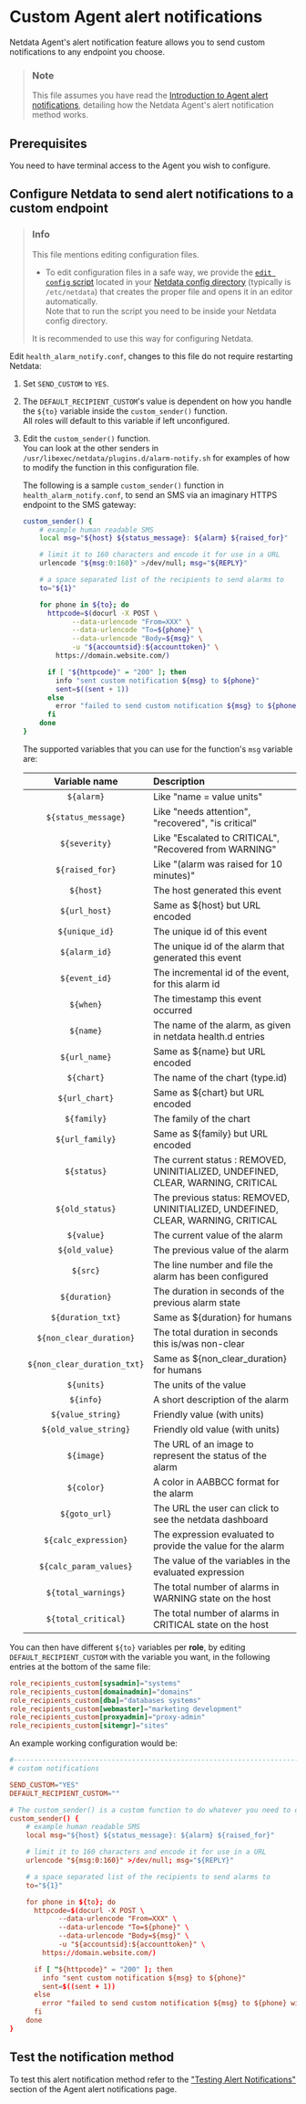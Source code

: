 # Custom Agent alert notifications

Netdata Agent's alert notification feature allows you to send custom notifications to any endpoint you choose.

> ### Note
>
> This file assumes you have read the [Introduction to Agent alert notifications](https://github.com/netdata/netdata/blob/master/health/notifications/README.md), detailing how the Netdata Agent's alert notification method works.

## Prerequisites

You need to have terminal access to the Agent you wish to configure.

## Configure Netdata to send alert notifications to a custom endpoint

> ### Info
>
> This file mentions editing configuration files.  
>
> - To edit configuration files in a safe way, we provide the [`edit config` script](https://github.com/netdata/netdata/blob/master/docs/configure/nodes.md#use-edit-config-to-edit-configuration-files) located in your [Netdata config directory](https://github.com/netdata/netdata/blob/master/docs/configure/nodes.md#the-netdata-config-directory) (typically is `/etc/netdata`) that creates the proper file and opens it in an editor automatically.  
> Note that to run the script you need to be inside your Netdata config directory.
>
> It is recommended to use this way for configuring Netdata.

Edit `health_alarm_notify.conf`, changes to this file do not require restarting Netdata:

1. Set `SEND_CUSTOM` to `YES`.
2. The `DEFAULT_RECIPIENT_CUSTOM`'s value is dependent on how you handle the `${to}` variable inside the `custom_sender()` function.  
   All roles will default to this variable if left unconfigured.
3. Edit the `custom_sender()` function.  
   You can look at the other senders in `/usr/libexec/netdata/plugins.d/alarm-notify.sh` for examples of how to modify the function in this configuration file.

    The following is a sample `custom_sender()` function in `health_alarm_notify.conf`, to send an SMS via an imaginary HTTPS endpoint to the SMS gateway:

    ```sh
    custom_sender() {
        # example human readable SMS
        local msg="${host} ${status_message}: ${alarm} ${raised_for}"

        # limit it to 160 characters and encode it for use in a URL
        urlencode "${msg:0:160}" >/dev/null; msg="${REPLY}"

        # a space separated list of the recipients to send alarms to
        to="${1}"

        for phone in ${to}; do
          httpcode=$(docurl -X POST \
                --data-urlencode "From=XXX" \
                --data-urlencode "To=${phone}" \
                --data-urlencode "Body=${msg}" \
                -u "${accountsid}:${accounttoken}" \
            https://domain.website.com/)

          if [ "${httpcode}" = "200" ]; then
            info "sent custom notification ${msg} to ${phone}"
            sent=$((sent + 1))
          else
            error "failed to send custom notification ${msg} to ${phone} with HTTP error code ${httpcode}."
          fi
        done
    }
    ```

    The supported variables that you can use for the function's `msg` variable are:

    | Variable name               | Description                                                                      |
    |:---------------------------:|:---------------------------------------------------------------------------------|
    | `${alarm}`                  | Like "name = value units"                                                        |
    | `${status_message}`         | Like "needs attention", "recovered", "is critical"                               |
    | `${severity}`               | Like "Escalated to CRITICAL", "Recovered from WARNING"                           |
    | `${raised_for}`             | Like "(alarm was raised for 10 minutes)"                                         |
    | `${host}`                   | The host generated this event                                                    |
    | `${url_host}`               | Same as ${host} but URL encoded                                                  |
    | `${unique_id}`              | The unique id of this event                                                      |
    | `${alarm_id}`               | The unique id of the alarm that generated this event                             |
    | `${event_id}`               | The incremental id of the event, for this alarm id                               |
    | `${when}`                   | The timestamp this event occurred                                                |
    | `${name}`                   | The name of the alarm, as given in netdata health.d entries                      |
    | `${url_name}`               | Same as ${name} but URL encoded                                                  |
    | `${chart}`                  | The name of the chart (type.id)                                                  |
    | `${url_chart}`              | Same as ${chart} but URL encoded                                                 |
    | `${family}`                 | The family of the chart                                                          |
    | `${url_family}`             | Same as ${family} but URL encoded                                                |
    | `${status}`                 | The current status : REMOVED, UNINITIALIZED, UNDEFINED, CLEAR, WARNING, CRITICAL |
    | `${old_status}`             | The previous status: REMOVED, UNINITIALIZED, UNDEFINED, CLEAR, WARNING, CRITICAL |
    | `${value}`                  | The current value of the alarm                                                   |
    | `${old_value}`              | The previous value of the alarm                                                  |
    | `${src}`                    | The line number and file the alarm has been configured                           |
    | `${duration}`               | The duration in seconds of the previous alarm state                              |
    | `${duration_txt}`           | Same as ${duration} for humans                                                   |
    | `${non_clear_duration}`     | The total duration in seconds this is/was non-clear                              |
    | `${non_clear_duration_txt}` | Same as ${non_clear_duration} for humans                                         |
    | `${units}`                  | The units of the value                                                           |
    | `${info}`                   | A short description of the alarm                                                 |
    | `${value_string}`           | Friendly value (with units)                                                      |
    | `${old_value_string}`       | Friendly old value (with units)                                                  |
    | `${image}`                  | The URL of an image to represent the status of the alarm                         |
    | `${color}`                  | A color in  AABBCC format for the alarm                                          |
    | `${goto_url}`               | The URL the user can click to see the netdata dashboard                          |
    | `${calc_expression}`        | The expression evaluated to provide the value for the alarm                      |
    | `${calc_param_values}`      | The value of the variables in the evaluated expression                           |
    | `${total_warnings}`         | The total number of alarms in WARNING state on the host                          |
    | `${total_critical}`         | The total number of alarms in CRITICAL state on the host                         |

You can then have different `${to}` variables per **role**, by editing `DEFAULT_RECIPIENT_CUSTOM` with the variable you want, in the following entries at the bottom of the same file:

```conf
role_recipients_custom[sysadmin]="systems"
role_recipients_custom[domainadmin]="domains"
role_recipients_custom[dba]="databases systems"
role_recipients_custom[webmaster]="marketing development"
role_recipients_custom[proxyadmin]="proxy-admin"
role_recipients_custom[sitemgr]="sites"
```

An example working configuration would be:

```conf
#------------------------------------------------------------------------------
# custom notifications

SEND_CUSTOM="YES"
DEFAULT_RECIPIENT_CUSTOM=""

# The custom_sender() is a custom function to do whatever you need to do
custom_sender() {
    # example human readable SMS
    local msg="${host} ${status_message}: ${alarm} ${raised_for}"

    # limit it to 160 characters and encode it for use in a URL
    urlencode "${msg:0:160}" >/dev/null; msg="${REPLY}"

    # a space separated list of the recipients to send alarms to
    to="${1}"

    for phone in ${to}; do
      httpcode=$(docurl -X POST \
            --data-urlencode "From=XXX" \
            --data-urlencode "To=${phone}" \
            --data-urlencode "Body=${msg}" \
            -u "${accountsid}:${accounttoken}" \
        https://domain.website.com/)

      if [ "${httpcode}" = "200" ]; then
        info "sent custom notification ${msg} to ${phone}"
        sent=$((sent + 1))
      else
        error "failed to send custom notification ${msg} to ${phone} with HTTP error code ${httpcode}."
      fi
    done
}
```

## Test the notification method

To test this alert notification method refer to the ["Testing Alert Notifications"](https://github.com/netdata/netdata/blob/master/health/notifications/README.md#testing-alert-notifications) section of the Agent alert notifications page.
